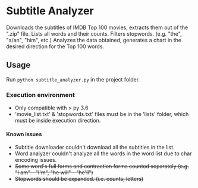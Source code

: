 # Subtitle Analyzer
Downloads the subtitles of IMDB Top 100 movies, extracts them out of the ".zip" file.
Lists all words and their counts. Filters stopwords. (e.g. "the", "a/an", "him", etc.)
Analyzes the data obtained, generates a chart in the desired direction for the Top 100 words.

## Usage
Run `python subtitle_analyzer.py` in the project folder.

### Execution environment
- Only compatible with > py 3.6
- 'movie_list.txt' & 'stopwords.txt' files must be in the 'lists' folder, which must be inside execution direction.

#### Known issues
- Subtitle downloader couldn't download all the subtitles in the list.
- Word analyzer couldn't analyze all the words in the word list due to char encoding issues.
- ~~Some word's full forms and contraction forms counted separately (e.g. "I am" - "I'm", "he will" - "he'll")~~
- ~~Stopwords should be expanded. (i.e. counts, letters)~~